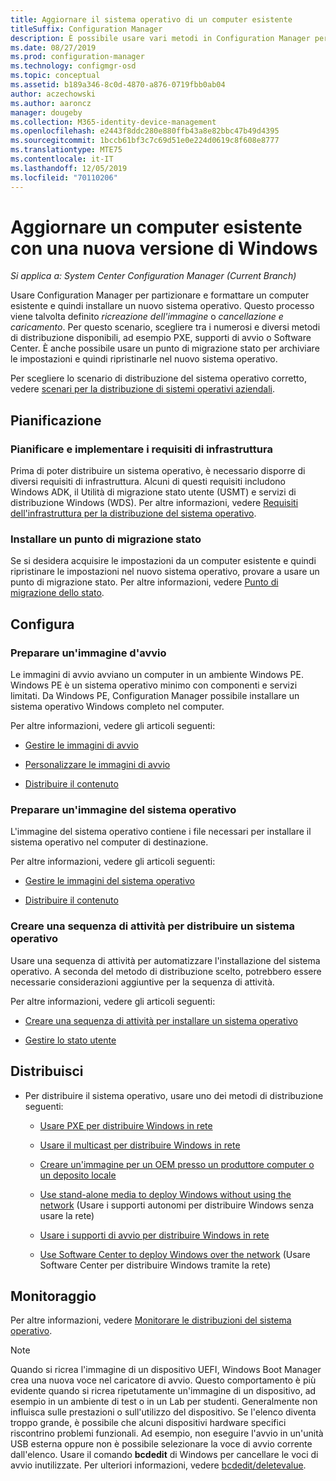 ```yaml
---
title: Aggiornare il sistema operativo di un computer esistente
titleSuffix: Configuration Manager
description: È possibile usare vari metodi in Configuration Manager per eseguire partizioni e formattare un computer esistente e installare un nuovo sistema operativo nel computer.
ms.date: 08/27/2019
ms.prod: configuration-manager
ms.technology: configmgr-osd
ms.topic: conceptual
ms.assetid: b189a346-8c0d-4870-a876-0719fbb0ab04
author: aczechowski
ms.author: aaroncz
manager: dougeby
ms.collection: M365-identity-device-management
ms.openlocfilehash: e2443f8ddc280e880ffb43a8e82bbc47b49d4395
ms.sourcegitcommit: 1bccb61bf3c7c69d51e0e224d0619c8f608e8777
ms.translationtype: MTE75
ms.contentlocale: it-IT
ms.lasthandoff: 12/05/2019
ms.locfileid: "70110206"
---
```

# <a name="refresh-an-existing-computer-with-a-new-version-of-windows"></a>Aggiornare un computer esistente con una nuova versione di Windows

*Si applica a: System Center Configuration Manager (Current Branch)*

Usare Configuration Manager per partizionare e formattare un computer esistente e quindi installare un nuovo sistema operativo. Questo processo viene talvolta definito *ricreazione dell'immagine* o *cancellazione e caricamento*. Per questo scenario, scegliere tra i numerosi e diversi metodi di distribuzione disponibili, ad esempio PXE, supporti di avvio o Software Center. È anche possibile usare un punto di migrazione stato per archiviare le impostazioni e quindi ripristinarle nel nuovo sistema operativo.

Per scegliere lo scenario di distribuzione del sistema operativo corretto, vedere [scenari per la distribuzione di sistemi operativi aziendali](/sccm/osd/deploy-use/scenarios-to-deploy-enterprise-operating-systems).  

## <a name="BKMK_Plan"></a> Pianificazione  

### <a name="plan-for-and-implement-infrastructure-requirements"></a>Pianificare e implementare i requisiti di infrastruttura

Prima di poter distribuire un sistema operativo, è necessario disporre di diversi requisiti di infrastruttura. Alcuni di questi requisiti includono Windows ADK, il Utilità di migrazione stato utente (USMT) e servizi di distribuzione Windows (WDS). Per altre informazioni, vedere [Requisiti dell'infrastruttura per la distribuzione del sistema operativo](/sccm/osd/plan-design/infrastructure-requirements-for-operating-system-deployment).  

### <a name="install-a-state-migration-point"></a>Installare un punto di migrazione stato

Se si desidera acquisire le impostazioni da un computer esistente e quindi ripristinare le impostazioni nel nuovo sistema operativo, provare a usare un punto di migrazione stato. Per altre informazioni, vedere [Punto di migrazione dello stato](/sccm/osd/get-started/prepare-site-system-roles-for-operating-system-deployments#BKMK_StateMigrationPoints).  

## <a name="BKMK_Configure"></a> Configura  

### <a name="prepare-a-boot-image"></a>Preparare un'immagine d'avvio

Le immagini di avvio avviano un computer in un ambiente Windows PE. Windows PE è un sistema operativo minimo con componenti e servizi limitati. Da Windows PE, Configuration Manager possibile installare un sistema operativo Windows completo nel computer.

Per altre informazioni, vedere gli articoli seguenti:

- [Gestire le immagini di avvio](/sccm/osd/get-started/manage-boot-images)

- [Personalizzare le immagini di avvio](/sccm/osd/get-started/customize-boot-images)

- [Distribuire il contenuto](/sccm/core/servers/deploy/configure/deploy-and-manage-content#bkmk_distribute)

### <a name="prepare-an-os-image"></a>Preparare un'immagine del sistema operativo

L'immagine del sistema operativo contiene i file necessari per installare il sistema operativo nel computer di destinazione.

Per altre informazioni, vedere gli articoli seguenti:

- [Gestire le immagini del sistema operativo](/sccm/osd/get-started/manage-operating-system-images)

- [Distribuire il contenuto](/sccm/core/servers/deploy/configure/deploy-and-manage-content#bkmk_distribute)

### <a name="create-a-task-sequence-to-deploy-an-os"></a>Creare una sequenza di attività per distribuire un sistema operativo

Usare una sequenza di attività per automatizzare l'installazione del sistema operativo. A seconda del metodo di distribuzione scelto, potrebbero essere necessarie considerazioni aggiuntive per la sequenza di attività.

Per altre informazioni, vedere gli articoli seguenti:

- [Creare una sequenza di attività per installare un sistema operativo](/sccm/osd/deploy-use/create-a-task-sequence-to-install-an-operating-system)

- [Gestire lo stato utente](/sccm/osd/get-started/manage-user-state)

## <a name="BKMK_Deploy"></a> Distribuisci

- Per distribuire il sistema operativo, usare uno dei metodi di distribuzione seguenti:  

  - [Usare PXE per distribuire Windows in rete](/sccm/osd/deploy-use/use-pxe-to-deploy-windows-over-the-network)  

  - [Usare il multicast per distribuire Windows in rete](/sccm/osd/deploy-use/use-multicast-to-deploy-windows-over-the-network)  

  - [Creare un'immagine per un OEM presso un produttore computer o un deposito locale](/sccm/osd/deploy-use/create-an-image-for-an-oem-in-factory-or-a-local-depot)  

  - [Use stand-alone media to deploy Windows without using the network](/sccm/osd/deploy-use/use-stand-alone-media-to-deploy-windows-without-using-the-network) (Usare i supporti autonomi per distribuire Windows senza usare la rete)  

  - [Usare i supporti di avvio per distribuire Windows in rete](/sccm/osd/deploy-use/use-bootable-media-to-deploy-windows-over-the-network)  

  - [Use Software Center to deploy Windows over the network](/sccm/osd/deploy-use/use-software-center-to-deploy-windows-over-the-network) (Usare Software Center per distribuire Windows tramite la rete)  

## <a name="monitor"></a>Monitoraggio  

Per altre informazioni, vedere [Monitorare le distribuzioni del sistema operativo](/sccm/osd/deploy-use/monitor-operating-system-deployments).  

> [!Note]
> Quando si ricrea l'immagine di un dispositivo UEFI, Windows Boot Manager crea una nuova voce nel caricatore di avvio. Questo comportamento è più evidente quando si ricrea ripetutamente un'immagine di un dispositivo, ad esempio in un ambiente di test o in un Lab per studenti. Generalmente non influisca sulle prestazioni o sull'utilizzo del dispositivo. Se l'elenco diventa troppo grande, è possibile che alcuni dispositivi hardware specifici riscontrino problemi funzionali. Ad esempio, non eseguire l'avvio in un'unità USB esterna oppure non è possibile selezionare la voce di avvio corrente dall'elenco. Usare il comando **bcdedit** di Windows per cancellare le voci di avvio inutilizzate. Per ulteriori informazioni, vedere [bcdedit/deletevalue](https://docs.microsoft.com/windows-hardware/drivers/devtest/bcdedit--deletevalue).<!-- 2841926 -->
